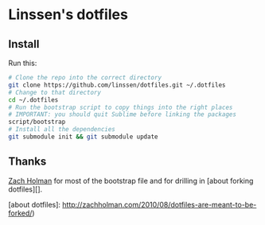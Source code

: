 Linssen's dotfiles
=============================

Install
-----------------------------

Run this:

```bash
# Clone the repo into the correct directory
git clone https://github.com/linssen/dotfiles.git ~/.dotfiles
# Change to that directory
cd ~/.dotfiles
# Run the bootstrap script to copy things into the right places
# IMPORTANT: you should quit Sublime before linking the packages
script/bootstrap
# Install all the dependencies
git submodule init && git submodule update
```

Thanks
-----------------------------

[Zach Holman](https://github.com/holman) for most of the bootstrap file and
for drilling in [about forking dotfiles][].

[about dotfiles]: http://zachholman.com/2010/08/dotfiles-are-meant-to-be-forked/)
